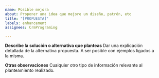 ```yaml
---
name: Posible mejora
about: Proponer una idea que mejore un diseño, patrón, etc
title: "[PROPUESTA]"
labels: enhancement
assignees: CrmPrograming

---
```


**Describe la solución o alternativa que planteas**
Dar una explicación detallada de la alternativa propuesta. A ser posible con ejemplos ligados a la misma.

**Otras observaciones**
Cualquier otro tipo de información relevante al planteamiento realizado.
